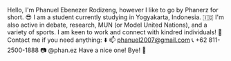 Hello, I'm Phanuel Ebenezer Rodizeng, however I like to go by Phanerz for short. 😎
I am a student currently studying in Yogyakarta, Indonesia. 🇮🇩
I'm also active in debate, research, MUN (or Model United Nations), and a variety of sports.
I am keen to work and connect with kindred individuals! 🤝
Contact me if you need anything: ⬇️
📫 phanuel2007@gmail.com
📞 +62 811-2500-1888
📷 @phan.ez
Have a nice one! Bye! 👋
